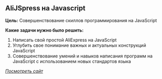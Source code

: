 ## AliJSpress на Javascript

**Цель:** Cовершенствование скиллов программирования на JavaScript

**Какие задачи нужно было решить:**

1. Написать свой простой AliExpress на JavaScript
2. Углубить свое понимание важных и актуальных конструкций JavaScript
3. Совершенствование умений и навыков написания программ на JavaScript с использованием новых стандартов языка

[_Посмотреть сайт_](http://git.lekua.in.ua/freelance-exchange/)